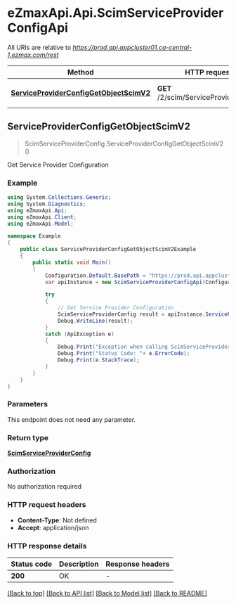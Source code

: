 # eZmaxApi.Api.ScimServiceProviderConfigApi

All URIs are relative to *https://prod.api.appcluster01.ca-central-1.ezmax.com/rest*

Method | HTTP request | Description
------------- | ------------- | -------------
[**ServiceProviderConfigGetObjectScimV2**](ScimServiceProviderConfigApi.md#serviceproviderconfiggetobjectscimv2) | **GET** /2/scim/ServiceProviderConfig | Get Service Provider Configuration



## ServiceProviderConfigGetObjectScimV2

> ScimServiceProviderConfig ServiceProviderConfigGetObjectScimV2 ()

Get Service Provider Configuration

### Example

```csharp
using System.Collections.Generic;
using System.Diagnostics;
using eZmaxApi.Api;
using eZmaxApi.Client;
using eZmaxApi.Model;

namespace Example
{
    public class ServiceProviderConfigGetObjectScimV2Example
    {
        public static void Main()
        {
            Configuration.Default.BasePath = "https://prod.api.appcluster01.ca-central-1.ezmax.com/rest";
            var apiInstance = new ScimServiceProviderConfigApi(Configuration.Default);

            try
            {
                // Get Service Provider Configuration
                ScimServiceProviderConfig result = apiInstance.ServiceProviderConfigGetObjectScimV2();
                Debug.WriteLine(result);
            }
            catch (ApiException e)
            {
                Debug.Print("Exception when calling ScimServiceProviderConfigApi.ServiceProviderConfigGetObjectScimV2: " + e.Message );
                Debug.Print("Status Code: "+ e.ErrorCode);
                Debug.Print(e.StackTrace);
            }
        }
    }
}
```

### Parameters

This endpoint does not need any parameter.

### Return type

[**ScimServiceProviderConfig**](ScimServiceProviderConfig.md)

### Authorization

No authorization required

### HTTP request headers

- **Content-Type**: Not defined
- **Accept**: application/json


### HTTP response details
| Status code | Description | Response headers |
|-------------|-------------|------------------|
| **200** | OK |  -  |

[[Back to top]](#)
[[Back to API list]](../README.md#documentation-for-api-endpoints)
[[Back to Model list]](../README.md#documentation-for-models)
[[Back to README]](../README.md)

